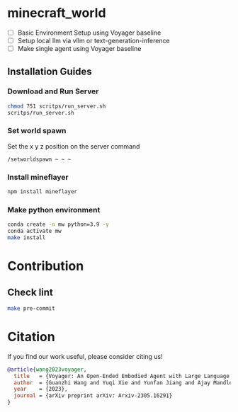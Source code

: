 # minecraft_world

- [ ] Basic Environment Setup using Voyager baseline
- [ ] Setup local llm via vllm or text-generation-inference
- [ ] Make single agent using Voyager baseline

## Installation Guides
### Download and Run Server
```sh
chmod 751 scritps/run_server.sh
scritps/run_server.sh
```
### Set world spawn
Set the x y z position on the server command
```
/setworldspawn ~ ~ ~
```

### Install mineflayer
```sh
npm install mineflayer
```

### Make python environment
```sh
conda create -n mw python=3.9 -y
conda activate mw
make install
```

# Contribution
## Check lint
```sh
make pre-commit
```

# Citation

If you find our work useful, please consider citing us! 

```bibtex
@article{wang2023voyager,
  title   = {Voyager: An Open-Ended Embodied Agent with Large Language Models},
  author  = {Guanzhi Wang and Yuqi Xie and Yunfan Jiang and Ajay Mandlekar and Chaowei Xiao and Yuke Zhu and Linxi Fan and Anima Anandkumar},
  year    = {2023},
  journal = {arXiv preprint arXiv: Arxiv-2305.16291}
}
```

